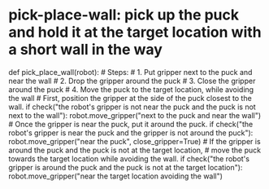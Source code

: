 # pick-place-wall: pick up the puck and hold it at the target location with a short wall in the way
def pick_place_wall(robot):
    # Steps:
    #  1. Put gripper next to the puck and near the wall
    #  2. Drop the gripper around the puck
    #  3. Close the gripper around the puck
    #  4. Move the puck to the target location, while avoiding the wall
    # First, position the gripper at the side of the puck closest to the wall.
    if check("the robot's gripper is not near the puck and the puck is not next to the wall"):
        robot.move_gripper("next to the puck and near the wall")
    # Once the gripper is near the puck, put it around the puck.
    if check("the robot's gripper is near the puck and the gripper is not around the puck"):
        robot.move_gripper("near the puck", close_gripper=True)
    # If the gripper is around the puck and the puck is not at the target location,
    # move the puck towards the target location while avoiding the wall.
    if check("the robot's gripper is around the puck and the puck is not at the target location"):
        robot.move_gripper("near the target location avoiding the wall")